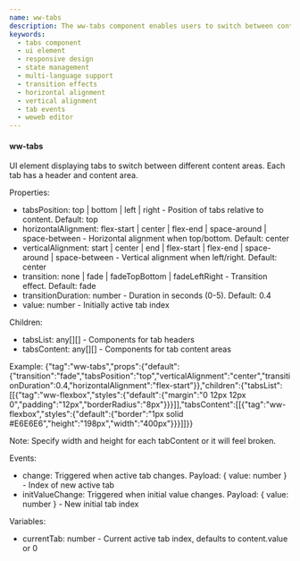 ```yaml
---
name: ww-tabs
description: The ww-tabs component enables users to switch between content areas through customizable tabs, supporting various positions, alignments, transition effects, and responsive design features.
keywords:
  - tabs component
  - ui element
  - responsive design
  - state management
  - multi-language support
  - transition effects
  - horizontal alignment
  - vertical alignment
  - tab events
  - weweb editor
---
```


#### ww-tabs

UI element displaying tabs to switch between different content areas. Each tab has a header and content area.

Properties:
- tabsPosition: top | bottom | left | right - Position of tabs relative to content. Default: top
- horizontalAlignment: flex-start | center | flex-end | space-around | space-between - Horizontal alignment when top/bottom. Default: center
- verticalAlignment: start | center | end | flex-start | flex-end | space-around | space-between - Vertical alignment when left/right. Default: center
- transition: none | fade | fadeTopBottom | fadeLeftRight - Transition effect. Default: fade
- transitionDuration: number - Duration in seconds (0-5). Default: 0.4
- value: number - Initially active tab index

Children:
- tabsList: any[][] - Components for tab headers
- tabsContent: any[][] - Components for tab content areas

Example:
{"tag":"ww-tabs","props":{"default":{"transition":"fade","tabsPosition":"top","verticalAlignment":"center","transitionDuration":0.4,"horizontalAlignment":"flex-start"}},"children":{"tabsList":[[{"tag":"ww-flexbox","styles":{"default":{"margin":"0 12px 12px 0","padding":"12px","borderRadius":"8px"}}}]],"tabsContent":[[{"tag":"ww-flexbox","styles":{"default":{"border":"1px solid #E6E6E6","height":"198px","width":"400px"}}}]]}}

Note: Specify width and height for each tabContent or it will feel broken.

Events:
- change: Triggered when active tab changes. Payload: { value: number } - Index of new active tab
- initValueChange: Triggered when initial value changes. Payload: { value: number } - New initial tab index

Variables:
- currentTab: number - Current active tab index, defaults to content.value or 0
